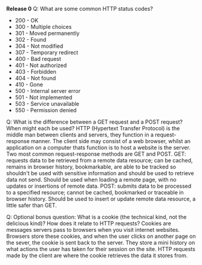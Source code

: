 **Release 0**
Q: What are some common HTTP status codes?
* 200 - OK
* 300 - Multiple choices
* 301 - Moved permanently
* 302 - Found
* 304 - Not modified
* 307 - Temporary redirect 
* 400 - Bad request
* 401 - Not authorized
* 403 - Forbidden
* 404 - Not found
* 410 - Gone
* 500 - Internal server error
* 501 - Not implemented 
* 503 - Service unavailable 
* 550 - Permission denied  

Q: What is the difference between a GET request and a POST request? When might each be used?
HTTP (Hypertext Transfer Protocol) is the middle man between clients and servers, they function in a request-response manner. The client side may consist of a web browser, whilst an application on a computer thats function is to host a website is the server.
Two most common request-response methods are GET and POST.
GET: requests data to be retrieved from a remote data resource; can be cached, remains in browser history, bookmarkable, are able to be tracked so shouldn't be used with sensitive information and should be used to retrieve data not send. Should be used when loading a remote page, with no updates or insertions of remote data. 
POST: submits data to be processed to a specified resource; cannot be cached, bookmarked or traceable in browser history. Should be used to insert or update remote data resource, a little safer than GET. 

Q: Optional bonus question: What is a cookie (the technical kind, not the delicious kind)? How does it relate to HTTP requests?
Cookies are messages servers pass to browsers when you visit internet websites. Browsers store these cookies, and when the user clicks on another page on the sever, the cookie is sent back to the server. They store a mini history on what actions the user has taken for their session on the site. HTTP requests made by the client are where the cookie retrieves the data it stores from. 